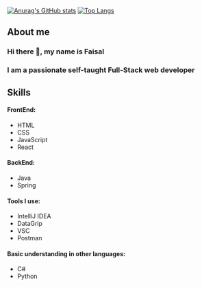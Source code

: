 
[![Anurag's GitHub stats](https://github-readme-stats.vercel.app/api?username=soexperttt&bg_color=192034&title_color=ffffff&text_color=56def6&border_radius=12)](https://github.com/anuraghazra/github-readme-stats)
[![Top Langs](https://github-readme-stats.vercel.app/api/top-langs/?username=soexperttt&bg_color=192034&title_color=ffffff&text_color=56def6&border_radius=12)](https://github.com/anuraghazra/github-readme-stats)


## About me
### Hi there 👋, my name is Faisal
### I am a passionate self-taught Full-Stack web developer



## Skills
#### FrontEnd:
- HTML
- CSS
- JavaScript
- React

#### BackEnd:
- Java
- Spring

#### Tools I use:
- IntelliJ IDEA 
- DataGrip 
- VSC 
- Postman 

#### Basic understanding in other languages:
- C#
- Python



